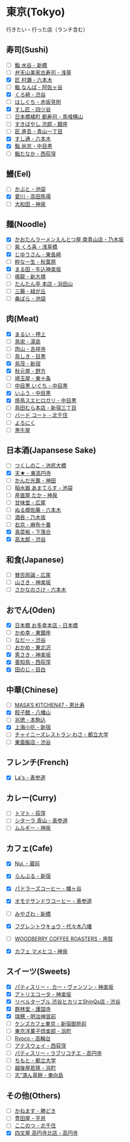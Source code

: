 # 東京(Tokyo)

行きたい・行った店（ランチ含む）

## 寿司(Sushi)
- [ ] [鮨 水谷 - 新橋](http://tabelog.com/tokyo/A1301/A130103/13016524/)
- [ ] [弁天山美家古寿司 - 浅草](http://tabelog.com/tokyo/A1311/A131102/13003694/)
- [x] [匠 村瀬 - 六本木](http://tabelog.com/tokyo/A1307/A130701/13174475/)
- [ ] [鮨 なんば - 阿佐ヶ谷](http://tabelog.com/tokyo/A1319/A131905/13127515/")
- [x] [くろ崎 - 渋谷](http://tabelog.com/tokyo/A1303/A130301/13178821/)
- [ ] [はしぐち - 赤坂見附](http://tabelog.com/tokyo/A1308/A130801/13134517/)
- [x] [すし匠 - 四ツ谷](http://tabelog.com/tokyo/A1309/A130902/13000852/)
- [ ] [日本橋橘町 都寿司 - 馬喰横山](http://tabelog.com/tokyo/A1302/A130204/13018162/)
- [ ] [すきばやし 次郎 - 銀座](http://tabelog.com/tokyo/A1301/A130101/13002260/)
- [ ] [匠 進吾 - 青山一丁目](http://tabelog.com/tokyo/A1306/A130603/13155925/)
- [x] [すし通 - 六本木](http://tabelog.com/tokyo/A1307/A130701/13061640/)
- [x] [鮨 尚充 - 中目黒](http://tabelog.com/tokyo/A1317/A131701/13128483/)
- [ ] [鮨たなか - 西荻窪](http://tabelog.com/tokyo/A1319/A131907/13000723/)

## 鰻(Eel)
- [ ] [かぶと - 池袋](http://tabelog.com/tokyo/A1305/A130501/13016660/)
- [x] [愛川 - 高田馬場](http://tabelog.com/tokyo/A1305/A130503/13029734/)
- [ ] [大和田 - 神泉](http://tabelog.com/tokyo/A1303/A130301/13007246/)

## 麺(Noodle)
- [x] [かおたんラーメンえんとつ屋 南青山店 - 乃木坂](http://tabelog.com/tokyo/A1307/A130701/13001896/)
- [ ] [紫 くろ喜 - 浅草橋](http://tabelog.com/tokyo/A1310/A131001/13148112/)
- [x] [じゆうさん - 東長崎](http://tabelog.com/tokyo/A1321/A132101/13025978/)
- [ ] [粋な一生 - 秋葉原](http://tabelog.com/tokyo/A1310/A131001/13021102/)
- [x] [まる田 - 牛込神楽坂](http://tabelog.com/tokyo/A1309/A130905/13160403/)
- [ ] [鳴龍 - 新大塚](http://tabelog.com/tokyo/A1323/A132302/13141302/)
- [ ] [たんたん亭 本店 - 浜田山](http://tabelog.com/tokyo/A1318/A131805/13000705/)
- [ ] [三藤 - 緑が丘](http://tabelog.com/tokyo/A1317/A131711/13168430/)
- [ ] [桑ばら - 池袋](http://tabelog.com/tokyo/A1305/A130501/13022925/)

## 肉(Meat)
- [x] [まるい - 押上](http://tabelog.com/tokyo/A1312/A131203/13002960/)
- [ ] [鳥栄 - 湯島](http://tabelog.com/tokyo/A1311/A131101/13003595/)
- [ ] [肉山 - 吉祥寺](http://tabelog.com/tokyo/A1320/A132001/13155313/)
- [ ] [鳥しき - 目黒](http://tabelog.com/tokyo/A1316/A131601/13041029/)
- [x] [鳥茂 - 新宿](http://tabelog.com/tokyo/A1304/A130401/13001067/)
- [x] [秋元屋 - 野方](http://tabelog.com/tokyo/A1321/A132104/13006667/)
- [ ] [埼玉屋 - 東十条](http://tabelog.com/tokyo/A1323/A132304/13003792/)
- [ ] [中目黒 いぐち - 中目黒](http://tabelog.com/tokyo/A1317/A131701/13144198/)
- [x] [いふう - 中目黒](http://tabelog.com/tokyo/A1317/A131701/13018859/)
- [x] [焼鳥スエヒロガリ - 中目黒](http://tabelog.com/tokyo/A1317/A131701/13180172/)
- [ ] [鳥田むら本店 - 新宿三丁目](http://tabelog.com/tokyo/A1304/A130401/13000965/)
- [ ] [バード コート - 北千住](http://tabelog.com/tokyo/A1324/A132402/13003769/)
- [ ] [よろにく](http://tabelog.com/tokyo/A1306/A130602/13042979/)
- [ ] [黒牛屋](http://tabelog.com/tokyo/A1307/A130701/13030656/)

## 日本酒(Japansese Sake)
- [ ] [つくしのこ - 池尻大橋](http://tabelog.com/tokyo/A1317/A131705/13019231/)
- [x] [天★ - 東高円寺](http://tabelog.com/tokyo/A1319/A131904/13043236/)
- [ ] [かんだ光壽 - 神田](http://tabelog.com/tokyo/A1310/A131002/13011272/)
- [ ] [稲水器 あまてらす - 池袋](http://tabelog.com/tokyo/A1305/A130501/13131190/)
- [ ] [産直屋 たか - 神泉](http://tabelog.com/tokyo/A1303/A130301/13008327/)
- [ ] [甘味堂 - 広尾](http://tabelog.com/tokyo/A1307/A130703/13101263/)
- [ ] [ぬる燗佐藤 - 六本木](http://tabelog.com/tokyo/A1307/A130701/13144930/)
- [ ] [酒呑 - 乃木坂](http://tabelog.com/tokyo/A1307/A130701/13001895/)
- [ ] [右京 - 麻布十番](http://tabelog.com/tokyo/A1307/A130702/13129939/)
- [x] [真菜板 - 下落合](http://tabelog.com/tokyo/A1305/A130503/13001007)
- [x] [高太郎 - 渋谷](http://tabelog.com/tokyo/A1303/A130301/13123997/)

## 和食(Japanese)
- [ ] [賛否両論 - 広尾](http://tabelog.com/tokyo/A1307/A130703/13001542/)
- [ ] [山さき - 神楽坂](http://tabelog.com/tokyo/A1309/A130905/13000458/)
- [ ] [さかなのさけ - 六本木](http://tabelog.com/tokyo/A1307/A130701/13040077/)

## おでん(Oden)
- [x] [日本橋 お多幸本店 - 日本橋](http://tabelog.com/tokyo/A1302/A130202/13000323/)
- [ ] [かめ幸 - 東銀座](http://tabelog.com/tokyo/A1301/A130101/13002319/)
- [ ] [なだ一 - 渋谷](http://tabelog.com/tokyo/A1303/A130301/13108625/)
- [ ] [おかめ - 東北沢](http://tabelog.com/tokyo/A1318/A131811/13001829/)
- [x] [恵さき - 神楽坂](http://tabelog.com/tokyo/A1309/A130905/13055543/)
- [x] [善知鳥 - 西荻窪](http://tabelog.com/tokyo/A1319/A131907/13179470/)
- [x] [田のじ - 目白](http://tabelog.com/tokyo/A1305/A130502/13012452/)

## 中華(Chinese)
- [ ] [MASA&rsquo;S KITCHEN47 - 恵比寿](http://tabelog.com/tokyo/A1303/A130302/13054526/)
- [x] [餃子館 - 八幡山](http://tabelog.com/tokyo/A1318/A131809/13108385/)
- [ ] [兆徳 - 本駒込](http://tabelog.com/tokyo/A1323/A132301/13051394/)
- [x] [上海小吃 - 新宿](http://tabelog.com/tokyo/A1304/A130401/13000235/)
- [ ] [チャイニーズレストラン わさ - 都立大学](http://tabelog.com/tokyo/A1317/A131702/13091042/)
- [ ] [東亜飯店 - 渋谷](http://tabelog.com/tokyo/A1303/A130301/13050855/)

## フレンチ(French)
- [x] [La's - 表参道](http://tabelog.com/tokyo/A1306/A130602/13137097/)

## カレー(Curry)
- [ ] [トマト - 荻窪](http://tabelog.com/tokyo/A1319/A131906/13001113/)
- [ ] [シターラ 青山 - 表参道](http://tabelog.com/tokyo/A1306/A130602/13009705/)
- [ ] [ムルギー - 神泉](http://tabelog.com/tokyo/A1303/A130301/13001732/)

## カフェ(Cafe)
- [x] [Nui. - 蔵前](http://tabelog.com/tokyo/A1311/A131103/13146889/)
- [x] [らんぶる - 新宿](http://tabelog.com/tokyo/A1304/A130401/13000865/)
- [x] [パドラーズコーヒー - 幡ヶ谷](http://tabelog.com/tokyo/A1318/A131807/13181016/)
- [x] [オモテサンドウコーヒー - 表参道](http://tabelog.com/tokyo/A1306/A130602/13122140/)
- [ ] [みやざわ - 新橋](http://tabelog.com/tokyo/A1301/A130103/13024142/)
- [x] [フグレントウキョウ - 代々木八幡](http://tabelog.com/tokyo/A1318/A131810/13141002/)
- [ ] [WOODBERRY COFFEE ROASTERS - 用賀](http://tabelog.com/tokyo/A1317/A131707/13142745/)
- [x] [カフェ マメヒコ - 神泉](http://tabelog.com/tokyo/A1303/A130301/13043557/)


## スイーツ(Sweets)
- [x] [パティスリー・ カー・ヴァンソン - 神楽坂](http://tabelog.com/tokyo/A1309/A130905/13035194/)
- [x] [アトリエコータ - 神楽坂](http://tabelog.com/tokyo/A1309/A130905/13136823/)
- [x] [リベルターブル 渋谷ヒカリエShinQs店 - 渋谷](http://tabelog.com/tokyo/A1303/A130301/13173629/)
- [x] [群林堂 - 護国寺](http://tabelog.com/tokyo/A1323/A132302/13003816/)
- [x] [瑞穂 - 明治神宮前](http://tabelog.com/tokyo/A1306/A130601/13001154/)
- [ ] [ケンズカフェ東京 - 新宿御苑前](http://tabelog.com/tokyo/A1304/A130402/13024643/)
- [ ] [東京洋菓子倶楽部 - 浜町](http://tabelog.com/tokyo/A1302/A130204/13003734/)
- [ ] [Ryoco - 高輪台](http://tabelog.com/tokyo/A1316/A131603/13137010/)
- [ ] [アテスウェイ - 西荻窪](http://tabelog.com/tokyo/A1320/A132001/13005853/)
- [ ] [パティスリー・ラブリコチエ - 高円寺](http://tabelog.com/tokyo/A1319/A131904/13100828/)
- [ ] [ちもと - 都立大学](http://tabelog.com/tokyo/A1317/A131702/13003218/)
- [ ] [越後屋若狭 - 浜町](http://tabelog.com/tokyo/A1312/A131201/13046248/)
- [ ] [志”満ん草餅 - 東向島](http://tabelog.com/tokyo/A1312/A131203/13002934/)

## その他(Others)
- [ ] [かねます - 勝どき](http://tabelog.com/tokyo/A1313/A131302/13002243/)
- [ ] [豊田屋 - 平井](http://tabelog.com/tokyo/A1312/A131202/13084796/)
- [ ] [ここのつ - 北千住](http://tabelog.com/tokyo/A1324/A132402/13158606/)
- [x] [四文屋 高円寺北店 - 高円寺](http://tabelog.com/tokyo/A1319/A131904/13057445/)
